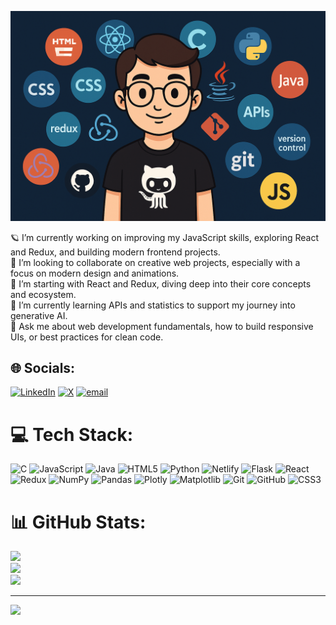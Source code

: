 ![logo](https://github.com/mayank9142/mayank9142/blob/main/github_banner1.png)

🪐 I’m currently working on improving my JavaScript skills, exploring React and Redux, and building modern frontend projects.<br>👯 I’m looking to collaborate on creative web projects, especially with a focus on modern design and animations.<br>🤝 I’m starting with React and Redux, diving deep into their core concepts and ecosystem.<br>🌱 I’m currently learning APIs and statistics to support my journey into generative AI.<br>💬 Ask me about web development fundamentals, how to build responsive UIs, or best practices for clean code.


## 🌐 Socials:
[![LinkedIn](https://img.shields.io/badge/LinkedIn-%230077B5.svg?logo=linkedin&logoColor=white)](https://linkedin.com/in/mayank-soni-768ab028a) [![X](https://img.shields.io/badge/X-black.svg?logo=X&logoColor=white)](https://x.com/imayank9142) [![email](https://img.shields.io/badge/Email-D14836?logo=gmail&logoColor=white)](mailto:imayank.tech@gmail.com) 

# 💻 Tech Stack:
![C](https://img.shields.io/badge/c-%2300599C.svg?style=for-the-badge&logo=c&logoColor=white) ![JavaScript](https://img.shields.io/badge/javascript-%23323330.svg?style=for-the-badge&logo=javascript&logoColor=%23F7DF1E) ![Java](https://img.shields.io/badge/java-%23ED8B00.svg?style=for-the-badge&logo=openjdk&logoColor=white) ![HTML5](https://img.shields.io/badge/html5-%23E34F26.svg?style=for-the-badge&logo=html5&logoColor=white) ![Python](https://img.shields.io/badge/python-3670A0?style=for-the-badge&logo=python&logoColor=ffdd54) ![Netlify](https://img.shields.io/badge/netlify-%23000000.svg?style=for-the-badge&logo=netlify&logoColor=#00C7B7) ![Flask](https://img.shields.io/badge/flask-%23000.svg?style=for-the-badge&logo=flask&logoColor=white) ![React](https://img.shields.io/badge/react-%2320232a.svg?style=for-the-badge&logo=react&logoColor=%2361DAFB) ![Redux](https://img.shields.io/badge/redux-%23593d88.svg?style=for-the-badge&logo=redux&logoColor=white) ![NumPy](https://img.shields.io/badge/numpy-%23013243.svg?style=for-the-badge&logo=numpy&logoColor=white) ![Pandas](https://img.shields.io/badge/pandas-%23150458.svg?style=for-the-badge&logo=pandas&logoColor=white) ![Plotly](https://img.shields.io/badge/Plotly-%233F4F75.svg?style=for-the-badge&logo=plotly&logoColor=white) ![Matplotlib](https://img.shields.io/badge/Matplotlib-%23ffffff.svg?style=for-the-badge&logo=Matplotlib&logoColor=black) ![Git](https://img.shields.io/badge/git-%23F05033.svg?style=for-the-badge&logo=git&logoColor=white) ![GitHub](https://img.shields.io/badge/github-%23121011.svg?style=for-the-badge&logo=github&logoColor=white) ![CSS3](https://img.shields.io/badge/css3-%231572B6.svg?style=for-the-badge&logo=css3&logoColor=white)
# 📊 GitHub Stats:
![](https://github-readme-stats.vercel.app/api?username=mayank9142&theme=dark&hide_border=false&include_all_commits=true&count_private=false)<br/>
![](https://nirzak-streak-stats.vercel.app/?user=mayank9142&theme=dark&hide_border=false)<br/>
![](https://github-readme-stats.vercel.app/api/top-langs/?username=mayank9142&theme=dark&hide_border=false&include_all_commits=true&count_private=false&layout=compact)

---
[![](https://visitcount.itsvg.in/api?id=mayank9142&icon=0&color=0)](https://visitcount.itsvg.in)

<!-- Proudly created with GPRM ( https://gprm.itsvg.in ) -->
